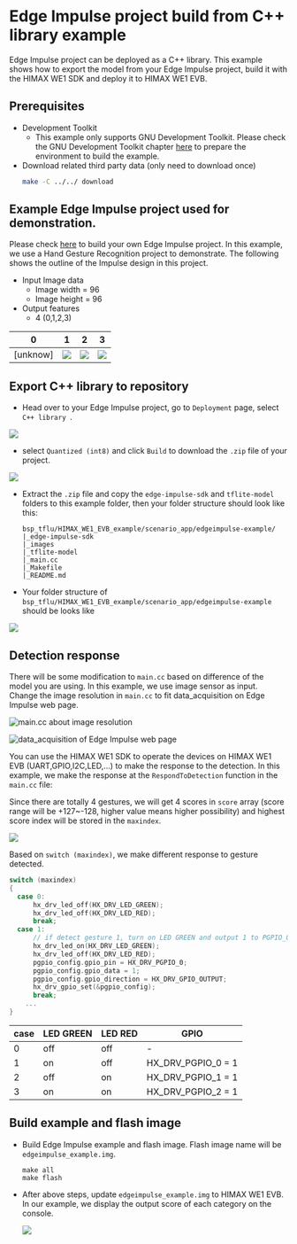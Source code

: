 # Edge Impulse project build from C++ library example
Edge Impulse project can be deployed as a C++ library. This example shows how to export the model from your Edge Impulse project, build it with the HIMAX WE1 SDK and deploy it to HIMAX WE1 EVB. 

## Prerequisites
- Development Toolkit
  - This example only supports GNU Development Toolkit. Please check the GNU Development Toolkit chapter [here](https://github.com/HimaxWiseEyePlus/himax_tflm#prerequisites) to prepare the environment to build the example.
- Download related third party data (only need to download once)
    ```bash
    make -C ../../ download
    ```

## Example Edge Impulse project used for demonstration.
Please check [here](https://docs.edgeimpulse.com/docs) to build your own Edge Impulse project. In this example, we use a Hand Gesture Recognition project to demonstrate. The following shows the outline of the Impulse design in this project.
- Input Image data
  - Image width = 96
  - Image height = 96
- Output features
  - 4 (0,1,2,3)

|0|1|2|3|
|----------|--|--|---|
|[unknow]|![](images/1.png)|![](images/2.png)|![](images/3.png)|


## Export C++ library to repository
- Head over to your Edge Impulse project, go to `Deployment` page, select `C++ library `. 

![](images/deployment.png)

- select `Quantized (int8)` and click `Build` to download the `.zip` file of your project.

![](images/deployment_EON.png)

- Extract the `.zip` file and copy the `edge-impulse-sdk` and `tflite-model` folders to this example folder, then your folder structure should look like this:
    ```
    bsp_tflu/HIMAX_WE1_EVB_example/scenario_app/edgeimpulse-example/
    |_edge-impulse-sdk
    |_images
    |_tflite-model
    |_main.cc
    |_Makefile
    |_README.md
    ```
- Your folder structure of `bsp_tflu/HIMAX_WE1_EVB_example/scenario_app/edgeimpulse-example` should be looks like 

![](images/folder_structure.png)


## Detection response
There will be some modification to `main.cc` based on difference of the model you are using.
In this example, we use image sensor as input. Change the image resolution in `main.cc` to fit data_acquisition on Edge Impulse web page.

![main.cc about image resolution](images/image_res_in_main.png)

![data_acquisition of Edge Impulse web page](images/data_acquisition.png)




You can use the HIMAX WE1 SDK to operate the devices on HIMAX WE1 EVB (UART,GPIO,I2C,LED,...) to make the response to the detection. In this example, we make the response at the `RespondToDetection` function in the `main.cc` file:

Since there are totally 4 gestures, we will get 4 scores in `score` array (score range will be +127~-128, higher value means higher possibility) and highest score index will be stored in the `maxindex`.

![](images/scores_in_main.png)

Based on `switch (maxindex)`, we make different response to gesture detected.

```c++
switch (maxindex)
{
  case 0:
      hx_drv_led_off(HX_DRV_LED_GREEN);
      hx_drv_led_off(HX_DRV_LED_RED);
      break;
  case 1:
      // if detect gesture 1, turn on LED GREEN and output 1 to PGPIO_0
      hx_drv_led_on(HX_DRV_LED_GREEN);
      hx_drv_led_off(HX_DRV_LED_RED);
      pgpio_config.gpio_pin = HX_DRV_PGPIO_0;
      pgpio_config.gpio_data = 1;
      pgpio_config.gpio_direction = HX_DRV_GPIO_OUTPUT;
      hx_drv_gpio_set(&pgpio_config);
      break;
    ...
}
```


|case|LED GREEN|LED RED|GPIO|
|----------|--|--|--|
|0|off|off|- |
|1|on|off|HX_DRV_PGPIO_0 = 1 |
|2|off|on|HX_DRV_PGPIO_1 = 1 |
|3|on|on|HX_DRV_PGPIO_2 = 1 |


## Build example and flash image
- Build Edge Impulse example and flash image. Flash image name will be `edgeimpulse_example.img`. 
    ```
    make all
    make flash
    ```
- After above steps, update `edgeimpulse_example.img` to HIMAX WE1 EVB. In our example, we display the output score of each category on the console.

  ![](images/res.png) 